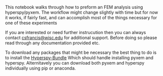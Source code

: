 This notebook walks through how to preform an FEM analysis using hyperspy/pyxem.  The workflow might change slightly with 
time but for now it works, if fairly fast, and can accomplish most of the things necessary for one of these experiments

If you are interested or need further instrucution then you can always contact csfrancis@wisc.edu for
additional support.  Before doing so please read through any documentation provided etc. 

To download any packages that might be necessary the best thing to do is to install the [Hyperspy-Bundle](http://hyperspy.org/hyperspy-doc/current/user_guide/install.html) Which should handle installing pyxem and hyperspy.  Alternitavely you can download both pyxem and hyperspy individually using pip or anaconda. 
